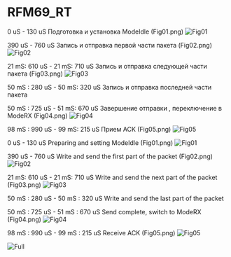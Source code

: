 # RFM69_RT
0 uS - 130 uS Подготовка и установка ModeIdle  (Fig01.png)
![Fig01](https://user-images.githubusercontent.com/60197420/149631178-95326b16-255a-4ec7-ac9d-d12374cb2e40.png)

390 uS - 760 uS Запись и отправка первой части пакета (Fig02.png)
![Fig02](https://user-images.githubusercontent.com/60197420/149631195-8683bb8e-962b-49a4-af05-6e58de65b2d5.png)

21 mS: 610 uS - 21 mS: 710 uS Запись и отправка следующей части пакета (Fig03.png)
![Fig03](https://user-images.githubusercontent.com/60197420/149631202-a32cc0fb-fd75-4934-8f2d-ea001cc4595b.png)

50 mS : 280 uS - 50 mS: 320 uS Запись и отправка последней части пакета

50 mS : 725 uS - 51 mS: 670 uS Завершение отправки , переключение в ModeRX (Fig04.png)
![Fig04](https://user-images.githubusercontent.com/60197420/149631208-a61dabea-2b19-41f9-a51b-a56b15fe2247.png)

98 mS : 990 uS - 99 mS: 215 uS Прием ACK (Fig05.png)
![Fig05](https://user-images.githubusercontent.com/60197420/149631210-2d1ed068-fd58-4de7-8317-42729a432b02.png)


0 uS - 130 uS Preparing and setting ModeIdle  (Fig01.png)
![Fig01](https://user-images.githubusercontent.com/60197420/149631185-0086572c-120e-455d-bb11-637632aa60dd.png)

390 uS - 760 uS Write and send the first part of the packet (Fig02.png)
![Fig02](https://user-images.githubusercontent.com/60197420/149631214-f322357d-83e8-4ceb-8626-cdb6b45392f3.png)

21 mS: 610 uS - 21 mS: 710 uS Write and send the next part of the packet (Fig03.png)
![Fig03](https://user-images.githubusercontent.com/60197420/149631218-ab21dc3e-e926-4fb6-b416-e95583c028cf.png)

50 mS : 280 uS - 50 mS : 320 uS Write and send the last part of the packet

50 mS : 725 uS - 51 mS : 670 uS Send complete, switch to ModeRX (Fig04.png)
![Fig04](https://user-images.githubusercontent.com/60197420/149631223-cd43ac05-da4f-4e17-9f1d-b3980ce52d2e.png)

98 mS : 990 uS - 99 mS : 215 uS Receive ACK (Fig05.png)
![Fig05](https://user-images.githubusercontent.com/60197420/149631239-a3171714-e45c-491d-83ea-ca47c6b4d3dd.png)


![Full](https://user-images.githubusercontent.com/60197420/149631245-e0d6d5b5-5f00-4e88-b60c-446a6483bc68.png)

